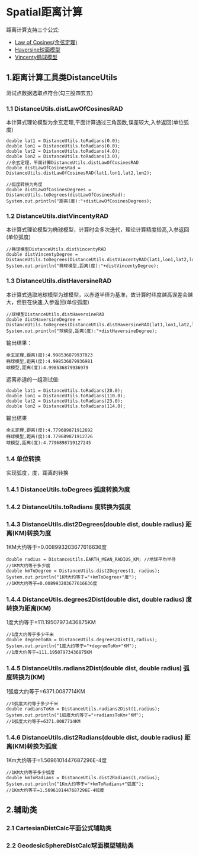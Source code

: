 # Spatial距离计算
距离计算支持三个公式:
* [Law of Cosines(余弦定理)](http://en.wikipedia.org/wiki/Spherical_law_of_cosines)
* [Haversine球面模型](http://en.wikipedia.org/wiki/Haversine_formula)
* [Vincenty椭球模型](http://en.wikipedia.org/wiki/Vincenty's_formulae)
## 1.距离计算工具类DistanceUtils
测试点数据选取点符合(勾三股四玄五)
### 1.1 DistanceUtils.distLawOfCosinesRAD
本计算式理论模型为余玄定理,平面计算通过三角函数,误差较大,入参返回(单位弧度)
```
double lat1 = DistanceUtils.toRadians(0.0);
double lon1 = DistanceUtils.toRadians(0.0);
double lat2 = DistanceUtils.toRadians(4.0);
double lon2 = DistanceUtils.toRadians(3.0);
//余玄定理，平面计算DistanceUtils.distLawOfCosinesRAD
double distLawOfCosinesRad = DistanceUtils.distLawOfCosinesRAD(lat1,lon1,lat2,lon2);

//弧度转换为角度
double distLawOfCosinesDegrees = DistanceUtils.toDegrees(distLawOfCosinesRad);
System.out.println("距离(度):"+distLawOfCosinesDegrees);
```
### 1.2 DistanceUtils.distVincentyRAD
本计算式理论模型为椭球模型，计算时会多次迭代，理论计算精度较高,入参返回(单位弧度)
```
//椭球模型DistanceUtils.distVincentyRAD
double distVincentyDegree = DistanceUtils.toDegrees(DistanceUtils.distVincentyRAD(lat1,lon1,lat2,lon2));
System.out.println("椭球模型,距离(度):"+distVincentyDegree);
```
### 1.3 DistanceUtils.distHaversineRAD
本计算式选取地球模型为球模型，以赤道半径为基准，故计算时纬度越高误差会越大，但胜在快速,入参返回(单位弧度)
```
//球模型DistanceUtils.distHaversineRAD
double distHaversineDegree = DistanceUtils.toDegrees(DistanceUtils.distHaversineRAD(lat1,lon1,lat2,lon2));
System.out.println("球模型,距离(度):"+distHaversineDegree);
```
输出结果：
```
余玄定理,距离(度):4.998536879937023
椭球模型,距离(度):4.998536879936981
球模型,距离(度):4.998536879936979
```
远离赤道的一组测试值:
```
double lat1 = DistanceUtils.toRadians(20.0);
double lon1 = DistanceUtils.toRadians(110.0);
double lat2 = DistanceUtils.toRadians(23.0);
double lon2 = DistanceUtils.toRadians(114.0);
```
输出结果
```
余玄定理,距离(度):4.779689871912692
椭球模型,距离(度):4.779689871912726
球模型,距离(度):4.7796898719127245
```
### 1.4 单位转换
实现弧度，度，距离的转换
### 1.4.1 DistanceUtils.toDegrees 弧度转换为度
### 1.4.2 DistanceUtils.toRadians 度转换为弧度
### 1.4.3 DistanceUtils.dist2Degrees(double dist, double radius) 距离(KM)转换为度
1KM大约等于=0.008993203677616636度
```
double radius = DistanceUtils.EARTH_MEAN_RADIUS_KM; //地球平均半径
//1KM大约等于多少度
double kmToDegree = DistanceUtils.dist2Degrees(1, radius);
System.out.println("1KM大约等于="+kmToDegree+"度");
//1KM大约等于=0.008993203677616636度
```
### 1.4.4 DistanceUtils.degrees2Dist(double dist, double radius) 度转换为距离(KM)
1度大约等于=111.19507973436875KM
```
//1度大约等于多少千米
double degreeToKm = DistanceUtils.degrees2Dist(1,radius);
System.out.println("1度大约等于="+degreeToKm+"KM");
//1度大约等于=111.19507973436875KM
```
### 1.4.5 DistanceUtils.radians2Dist(double dist, double radius) 弧度转换为(KM)
1弧度大约等于=6371.0087714KM
```
//1弧度大约等于多少千米
double radiansToKm = DistanceUtils.radians2Dist(1,radius);
System.out.println("1弧度大约等于="+radiansToKm+"KM");
//1弧度大约等于=6371.0087714KM
```
### 1.4.6 DistanceUtils.dist2Radians(double dist, double radius) 距离(KM)转换为弧度
1Km大约等于=1.5696101447687296E-4度
```
//1KM大约等于多少弧度
double kmToRadians = DistanceUtils.dist2Radians(1,radius);
System.out.println("1Km大约等于="+kmToRadians+"弧度");
//1Km大约等于=1.5696101447687296E-4弧度
```

## 2.辅助类
### 2.1 CartesianDistCalc平面公式辅助类
### 2.2 GeodesicSphereDistCalc球面模型辅助类
